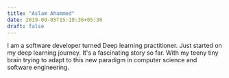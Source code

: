 ```yaml
---
title: "Aslam Ahammed"
date: 2019-09-05T15:19:36+05:30
draft: false
---
```


I am a software developer turned Deep learning practitioner. Just started on my deep learning journey.
It's a fascinating story so far. With my teeny tiny brain trying to adapt to this new paradigm in computer science and software engineering. 
